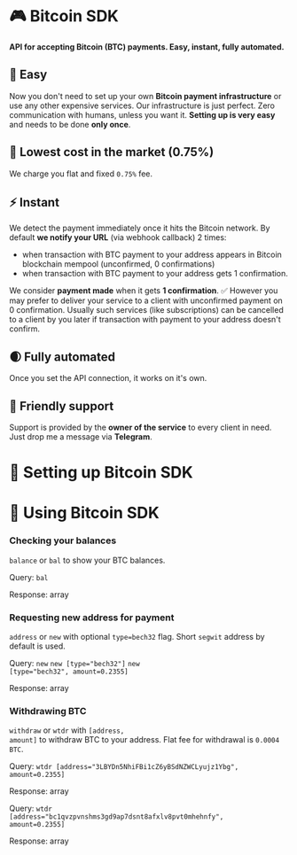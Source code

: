 # 🎮 Bitcoin SDK
<b>API for accepting Bitcoin (BTC) payments. Easy, instant, fully automated.</b>

## 🌴 Easy
Now you don't need to set up your own <b>Bitcoin payment infrastructure</b> or use any other expensive services. Our infrastructure is just perfect. Zero communication with humans, unless you want it. <b>Setting up is very easy</b> and needs to be done <b>only once</b>.

## 🌿 Lowest cost in the market (0.75%)
We charge you flat and fixed <code>0.75%</code> fee.

## ⚡️ Instant
We detect the payment immediately once it hits the Bitcoin network. By default <b>we notify your URL</b> (via webhook callback) 2 times:
- when transaction with BTC payment to your address appears in Bitcoin blockchain mempool (unconfirmed, 0 confirmations)
- when transaction with BTC payment to your address gets 1 confirmation.

We consider <b>payment made</b> when it gets <b>1 confirmation</b>. ✅ However you may prefer to deliver your service to a client with unconfirmed payment on 0 confirmation. Usually such services (like subscriptions) can be cancelled to a client by you later if transaction with payment to your address doesn't confirm.

## 🌒 Fully automated
Once you set the API connection, it works on it's own.

## 💚 Friendly support
Support is provided by the <b>owner of the service</b> to every client in need. Just drop me a message via <b>Telegram</b>.



# 🦚 Setting up Bitcoin SDK



# 🌲 Using Bitcoin SDK

### Checking your balances
<code>balance</code> or <code>bal</code> to show your BTC balances.

Query: <code>bal</code>

Response: array

### Requesting new address for payment
<code>address</code> or <code>new</code> with optional <code>type=bech32</code> flag. Short <code>segwit</code> address by default is used.

Query:
<code>new</code>
<code>new [type="bech32"]</code>
<code>new [type="bech32", amount=0.2355]</code>

Response: array

### Withdrawing BTC
<code>withdraw</code> or <code>wtdr</code> with <code>[address, amount]</code> to withdraw BTC to your address. Flat fee for withdrawal is <code>0.0004 BTC</code>.

Query: <code>wtdr [address="3LBYDn5NhiFBi1cZ6yBSdNZWCLyujz1Ybg", amount=0.2355]</code>

Response: array

Query: <code>wtdr [address="bc1qvzpvnshms3gd9ap7dsnt8afxlv8pvt0mhehnfy", amount=0.2355]</code>

Response: array
